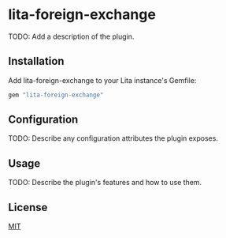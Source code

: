 # lita-foreign-exchange

TODO: Add a description of the plugin.

## Installation

Add lita-foreign-exchange to your Lita instance's Gemfile:

``` ruby
gem "lita-foreign-exchange"
```


## Configuration

TODO: Describe any configuration attributes the plugin exposes.

## Usage

TODO: Describe the plugin's features and how to use them.

## License

[MIT](http://opensource.org/licenses/MIT)
